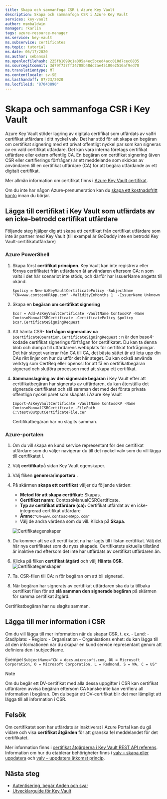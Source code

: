 ```yaml
---
title: Skapa och sammanfoga CSR i Azure Key Vault
description: Skapa och sammanfoga CSR i Azure Key Vault
services: key-vault
author: msmbaldwin
manager: rkarlin
tags: azure-resource-manager
ms.service: key-vault
ms.subservice: certificates
ms.topic: tutorial
ms.date: 06/17/2020
ms.author: sebansal
ms.openlocfilehash: 225fb1099c1a095a4ec5bced4acc010d7cec6835
ms.sourcegitcommit: 3d79f737ff34708b48dd2ae45100e2516af9ed78
ms.translationtype: MT
ms.contentlocale: sv-SE
ms.lasthandoff: 07/23/2020
ms.locfileid: "87043890"
---
```

# <a name="creating-and-merging-csr-in-key-vault"></a>Skapa och sammanfoga CSR i Key Vault

Azure Key Vault stöder lagring av digitala certifikat som utfärdats av valfri certifikat utfärdare i ditt nyckel valv. Det har stöd för att skapa en begäran om certifikat signering med ett privat offentligt nyckel par som kan signeras av en vald certifikat utfärdare. Det kan vara interna företags certifikat utfärdare eller extern offentlig CA. En begäran om certifikat signering (även CSR eller certifierings förfrågan) är ett meddelande som skickas av användaren till en certifikat utfärdare (CA) för att begära utfärdande av ett digitalt certifikat.

Mer allmän information om certifikat finns i [Azure Key Vault certifikat](/azure/key-vault/certificates/about-certificates).

Om du inte har någon Azure-prenumeration kan du [skapa ett kostnadsfritt konto](https://azure.microsoft.com/free/?WT.mc_id=A261C142F) innan du börjar.

## <a name="adding-certificate-in-key-vault-issued-by-a-non-trusted-ca"></a>Lägga till certifikat i Key Vault som utfärdats av en icke-betrodd certifikat utfärdare

Följande steg hjälper dig att skapa ett certifikat från certifikat utfärdare som inte är partner med Key Vault (till exempel är GoDaddy inte en betrodd Key Vault-certifikatutfärdare) 


### <a name="azure-powershell"></a>Azure PowerShell



1.  Skapa först **certifikat principen**. Key Vault kan inte registrera eller förnya certifikatet från utfärdaren åt användaren eftersom CA: n som valts i det här scenariot inte stöds, och därför har IssuerName angetts till okänd.

    ```azurepowershell
    $policy = New-AzKeyVaultCertificatePolicy -SubjectName "CN=www.contosoHRApp.com" -ValidityInMonths 1  -IssuerName Unknown
    ```


2. Skapa en **begäran om certifikat signering**

   ```azurepowershell
   $csr = Add-AzKeyVaultCertificate -VaultName ContosoKV -Name ContosoManualCSRCertificate -CertificatePolicy $policy
   $csr.CertificateSigningRequest
   ```

3. Att hämta CSR- **förfrågan signerad av ca** `$certificateOperation.CertificateSigningRequest` : n är den base4-kodade certifikat signerings förfrågan för certifikatet. Du kan ta denna blob och dumpa till utfärdarens webbplats för certifikat förfrågningar. Det här steget varierar från CA till CA, det bästa sättet är att leta upp din CAs rikt linjer om hur du utför det här steget. Du kan också använda verktyg som CertReq eller openssl för att få en certifikatbegäran signerad och slutföra processen med att skapa ett certifikat.


4. **Sammanslagning av den signerade begäran** i Key Vault efter att certifikatbegäran har signerats av utfärdaren, du kan återställa det signerade certifikatet och slå samman det med det första privata offentliga nyckel paret som skapats i Azure Key Vault

    ```azurepowershell-interactive
    Import-AzKeyVaultCertificate -VaultName ContosoKV -Name ContosoManualCSRCertificate -FilePath C:\test\OutputCertificateFile.cer
    ```

    Certifikatbegäran har nu slagits samman.

### <a name="azure-portal"></a>Azure-portalen

1.  Om du vill skapa en kund service representant för den certifikat utfärdare som du väljer navigerar du till det nyckel valv som du vill lägga till certifikatet i.
2.  Välj **certifikat**på sidan Key Vault egenskaper.
3.  Välj fliken **generera/importera** .
4.  På skärmen **skapa ett certifikat** väljer du följande värden:
    - **Metod för att skapa certifikat:** Skapas.
    - **Certifikat namn:** ContosoManualCSRCertificate.
    - **Typ av certifikat utfärdare (ca):** Certifikat utfärdat av en icke-integrerad certifikat utfärdare
    - **Ämne:**`"CN=www.contosoHRApp.com"`
    - Välj de andra värdena som du vill. Klicka på **Skapa**.

    ![Certifikategenskaper](../media/certificates/create-csr-merge-csr/create-certificate.png)
6.  Du kommer att se att certifikatet nu har lagts till i listan certifikat. Välj det här nya certifikatet som du nyss skapade. Certifikatets aktuella tillstånd är inaktive rad eftersom det inte har utfärdats av certifikat utfärdaren än.
7. Klicka på fliken **certifikat åtgärd** och välj **Hämta CSR**.
 ![Certifikategenskaper](../media/certificates/create-csr-merge-csr/download-csr.png)

8.  Ta. CSR-filen till CA: n för begäran om att bli signerad.
9.  När begäran har signerats av certifikat utfärdaren ska du ta tillbaka certifikat filen för att **slå samman den signerade begäran** på skärmen för samma certifikat åtgärd.

Certifikatbegäran har nu slagits samman.

## <a name="adding-more-information-to-csr"></a>Lägga till mer information i CSR

Om du vill lägga till mer information när du skapar CSR, t. ex. 
    - Land:
    - Stad/plats:
    - Region:
    - Organisation
    - Organisations enhet: du kan lägga till all den informationen när du skapar en kund service representant genom att definiera den i subjectName.

Exempel
    ```SubjectName="CN = docs.microsoft.com, OU = Microsoft Corporation, O = Microsoft Corporation, L = Redmond, S = WA, C = US"
    ```

>[!Note]
>Om du begär ett DV-certifikat med alla dessa uppgifter i CSR kan certifikat utfärdaren avvisa begäran eftersom CA kanske inte kan verifiera all information i begäran. Om du begär ett OV-certifikat blir det mer lämpligt att lägga till all information i CSR.


## <a name="troubleshoot"></a>Felsök

Om certifikatet som har utfärdats är inaktiverat i Azure Portal kan du gå vidare och visa **certifikat åtgärden** för att granska fel meddelandet för det certifikatet.

Mer information finns i [certifikat åtgärderna i Key Vault REST API referens](/rest/api/keyvault). Information om hur du etablerar behörigheter finns i [valv – skapa eller uppdatera](/rest/api/keyvault/vaults/createorupdate) och [valv – uppdatera åtkomst princip](/rest/api/keyvault/vaults/updateaccesspolicy).

## <a name="next-steps"></a>Nästa steg

- [Autentisering, begär Anden och svar](../general/authentication-requests-and-responses.md)
- [Utvecklarguide för Key Vault](../general/developers-guide.md)

